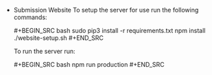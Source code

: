 * Submission Website
  To setup the server for use run the following commands:
  
  #+BEGIN_SRC bash
    sudo pip3 install -r requirements.txt
    npm install
    ./website-setup.sh 
  #+END_SRC

  To run the server run:

  #+BEGIN_SRC bash
    npm run production
  #+END_SRC

